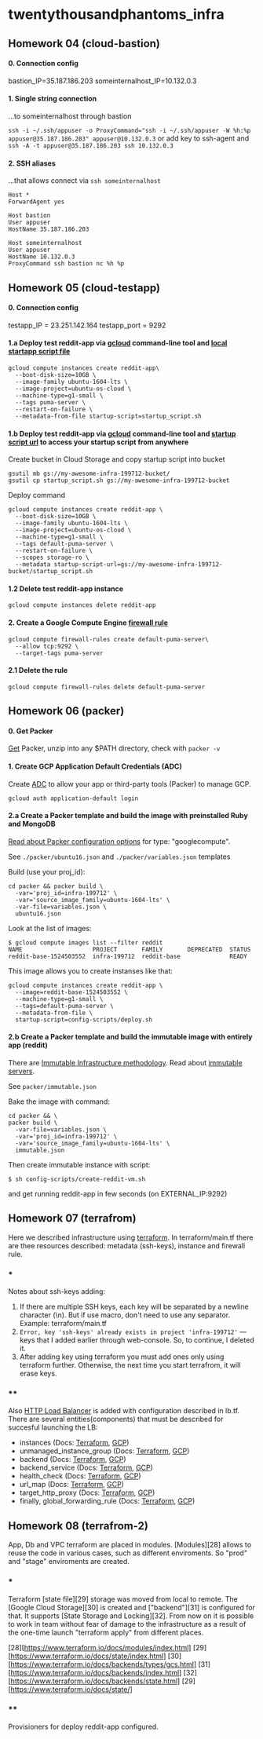 # twentythousandphantoms_infra

## Homework 04 (cloud-bastion)

#### 0. Connection config
bastion_IP=35.187.186.203
someinternalhost_IP=10.132.0.3

#### 1. Single string connection
...to someinternalhost through bastion 

`ssh -i ~/.ssh/appuser -o ProxyCommand="ssh -i ~/.ssh/appuser -W %h:%p appuser@35.187.186.203" appuser@10.132.0.3`
or add key to ssh-agent and `ssh -A -t appuser@35.187.186.203 ssh 10.132.0.3`
#### 2. SSH aliases
...that allows connect via `ssh someinternalhost`
```
Host *
ForwardAgent yes

Host bastion
User appuser
HostName 35.187.186.203

Host someinternalhost
User appuser
HostName 10.132.0.3
ProxyCommand ssh bastion nc %h %p
```
## Homework 05 (cloud-testapp)

#### 0. Connection config
testapp_IP = 23.251.142.164
testapp_port = 9292

#### 1.a Deploy test reddit-app via [gcloud][1] command-line tool and [local startapp script file][2]
```
gcloud compute instances create reddit-app\
  --boot-disk-size=10GB \
  --image-family ubuntu-1604-lts \
  --image-project=ubuntu-os-cloud \
  --machine-type=g1-small \
  --tags puma-server \
  --restart-on-failure \
  --metadata-from-file startup-script=startup_script.sh 
```
#### 1.b Deploy test reddit-app via [gcloud][1] command-line tool and [startup script url][3] to access your startup script from anywhere

Create bucket in Cloud Storage and copy startup script into bucket
```
gsutil mb gs://my-awesome-infra-199712-bucket/
gsutil cp startup_script.sh gs://my-awesome-infra-199712-bucket
```
Deploy command
```
gcloud compute instances create reddit-app \
  --boot-disk-size=10GB \
  --image-family ubuntu-1604-lts \
  --image-project=ubuntu-os-cloud \
  --machine-type=g1-small \
  --tags default-puma-server \
  --restart-on-failure \
  --scopes storage-ro \
  --metadata startup-script-url=gs://my-awesome-infra-199712-bucket/startup_script.sh
```
#### 1.2 Delete test reddit-app instance
```
gcloud compute instances delete reddit-app
```
#### 2. Create a Google Compute Engine [firewall rule][4] 
```
gcloud compute firewall-rules create default-puma-server\
  --allow tcp:9292 \
  --target-tags puma-server
```
#### 2.1 Delete the rule
```
gcloud compute firewall-rules delete default-puma-server
```

[1]: https://cloud.google.com/sdk/gcloud/
[2]: https://cloud.google.com/compute/docs/startupscript#using_a_local_startup_script_file
[3]: https://cloud.google.com/compute/docs/startupscript#cloud-storage
[4]: https://cloud.google.com/sdk/gcloud/reference/compute/firewall-rules/create

## Homework 06 (packer)

#### 0. Get Packer 
[Get][5] Packer, unzip into any $PATH directory, check with `packer -v`

#### 1. Create GCP Application Default Credentials (ADC)
Create [ADC][6] to allow your app or third-party tools (Packer) to manage GCP.
```
gcloud auth application-default login
```

#### 2.a Create a Packer template and build the image with preinstalled Ruby and MongoDB
[Read about Packer configuration options][7] for type: "googlecompute".

See `./packer/ubuntu16.json` and `./packer/variables.json` templates

Build (use your proj_id):
```
cd packer && packer build \
  -var='proj_id=infra-199712' \
  -var='source_image_family=ubuntu-1604-lts' \
  -var-file=variables.json \
  ubuntu16.json
```
Look at the list of images:
```
$ gcloud compute images list --filter reddit
NAME                    PROJECT       FAMILY       DEPRECATED  STATUS
reddit-base-1524503552  infra-199712  reddit-base              READY
```
This image allows you to create instanses like that:
```
gcloud compute instances create reddit-app \
  --image=reddit-base-1524503552 \
  --machine-type=g1-small \
  --tags=default-puma-server \
  --metadata-from-file \
  startup-script=config-scripts/deploy.sh
```
#### 2.b Create a Packer template and build the immutable image with entirely app (reddit)
There are [Immutable Infrastructure methodology][8]. Read about [immutable servers][9].

See `packer/immutable.json`

Bake the image with command:
```
cd packer && \
packer build \
  -var-file=variables.json \
  -var='proj_id=infra-199712' \
  -var='source_image_family=ubuntu-1604-lts' \
  immutable.json
```
Then create immutable instance with script:
```
$ sh config-scripts/create-reddit-vm.sh
```
and get running reddit-app in few seconds (on EXTERNAL_IP:9292)


[5]: https://www.packer.io/downloads.html
[6]: https://cloud.google.com/compute/docs/api/how-tos/authorization#gcloud_auth_login
[7]: https://www.packer.io/docs/builders/googlecompute.html
[8]: https://www.oreilly.com/ideas/an-introduction-to-immutable-infrastructure
[9]: https://martinfowler.com/bliki/ImmutableServer.html

## Homework 07 (terrafrom)
Here we described infrastructure using [terraform][10]. In terraform/main.tf there are thee resources described: metadata (ssh-keys), instance and firewall rule.

### *

Notes about ssh-keys adding:
1. If there are multiple SSH keys, each key will be separated by a newline character (\n). But if use macro, don't need to use any separator. Example: terraform/main.tf 
2. `Error, key 'ssh-keys' already exists in project 'infra-199712'` — keys that I added earlier through web-console. So, to continue, I deleted it. 
3. After adding key using terraform you must add ones only using terraform further. Otherwise, the next time you start terrafrom, it will erase keys.

### **

Also [HTTP Load Balancer][27] is added with configuration described in lb.tf.
There are several entities(components) that must be described for succesful launching the LB:
* instances (Docs: [Terraform][11], [GCP][19])
* unmanaged_instance_group (Docs: [Terraform][12], [GCP][20])
* backend (Docs: [Terraform][13], [GCP][21])
* backend_service (Docs: [Terraform][14], [GCP][22])
* health_check (Docs: [Terraform][15], [GCP][23])
* url_map (Docs: [Terraform][16], [GCP][24])
* target_http_proxy (Docs: [Terraform][17], [GCP][25])
* finally, global_forwarding_rule (Docs: [Terraform][18], [GCP][26])

[10]: https://www.terraform.io/docs/providers/google/r/compute_instance.html
[11]: https://www.terraform.io/docs/providers/google/r/compute_instance.html
[12]: https://www.terraform.io/docs/providers/google/r/compute_instance_group.html
[13]: https://www.terraform.io/docs/providers/google/r/compute_backend_service.html#backend
[14]: https://www.terraform.io/docs/providers/google/r/compute_backend_service.html
[15]: https://www.terraform.io/docs/providers/google/r/compute_health_check.html
[16]: https://www.terraform.io/docs/providers/google/r/compute_url_map.html
[17]: https://www.terraform.io/docs/providers/google/r/compute_target_http_proxy.html
[18]: https://www.terraform.io/docs/providers/google/r/compute_global_forwarding_rule.html
[19]: https://cloud.google.com/compute/docs/instances/
[20]: https://cloud.google.com/compute/docs/instance-groups/#unmanaged_instance_groups
[21]: https://cloud.google.com/compute/docs/load-balancing/http/
[22]: https://cloud.google.com/compute/docs/load-balancing/http/backend-service
[23]: https://cloud.google.com/compute/docs/load-balancing/health-checks
[24]: https://cloud.google.com/compute/docs/load-balancing/http/url-map
[25]: https://cloud.google.com/compute/docs/load-balancing/http/target-proxies
[26]: https://cloud.google.com/compute/docs/load-balancing/http/global-forwarding-rules
[27]: https://cloud.google.com/compute/docs/load-balancing/http/

## Homework 08 (terrafrom-2)

App, Db and VPC terraform are placed in modules. [Modules][28] allows to reuse the code in various cases, such as different enviroments. So "prod" and "stage" enviroments are created. 

### *

Terraform [state file][29] storage was moved from local to remote. The [Google Cloud Storage][30] is created and ["backend"][31] is configured for that. It supports [State Storage and Locking][32]. From now on it is possible to work in team without fear of damage to the infrastructure as a result of the one-time launch "terraform apply" from different places.

[28][https://www.terraform.io/docs/modules/index.html]
[29][https://www.terraform.io/docs/state/index.html]
[30][https://www.terraform.io/docs/backends/types/gcs.html]
[31][https://www.terraform.io/docs/backends/index.html]
[32][https://www.terraform.io/docs/backends/state.html]
[29][https://www.terraform.io/docs/state/]

### **

Provisioners for deploy reddit-app configured. 
